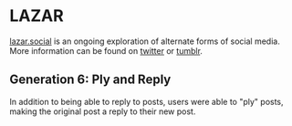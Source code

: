 # LAZAR

[lazar.social](https://lazar.social/) is an ongoing exploration of alternate forms of social media. More information can be found on [twitter](https://twitter.com/lazardotsocial) or [tumblr](https://lazardotsocial.tumblr.com).

## Generation 6: Ply and Reply
In addition to being able to reply to posts, users were able to "ply" posts, making the original post a reply to their new post.